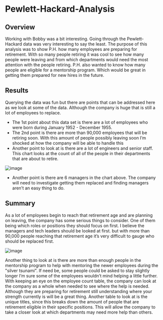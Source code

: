 # Pewlett-Hackard-Analysis

## Overview 
Working with Bobby was a bit interesting. Going through the Pewlett-Hackard data was very interesting to say the least. The purpose of this analysis was to show P.H. how many employees are preparing for retirement. With so many people retiring it was cool to see how many people were leaving and from which departments would need the most attention with the people retiring. P.H. also wanted to know how many people are eligible for a mentorship program. Which would be great in getting them prepared for new hires in the future.

## Results
Querying the data was fun but there are points that can be addressed here as we look at some of the data. Although the company is huge that is still a lot of employees to replace.
* The 1st point about this data set is there are a lot of employees who were born during January 1952 - December 1955.
* The 2nd point is there are more than 90,000 employees that will be retiring soon. With this amount of people possibly leaving soon I’m shocked at how the company will be able to handle this 
* Another point to look at is there are a lot of engineers and senior staff. This chart looks at the count of all of the people in their departments that are about to retire. 

![image](https://user-images.githubusercontent.com/92553694/145688716-23a58b0c-f072-4cb5-8a77-95cc999348ce.png)

* Another point is there are 6 managers in the chart above. The company will need to investigate getting them replaced and finding managers aren’t an easy thing to do. 

## Summary
As a lot of employees begin to reach that retirement age and are planning on leaving, the company has some serious things to consider. One of them being which roles or positions they should focus on first. I believe the managers and tech leaders should be looked at first. but with more than 90,000 people reaching that retirement age it’s very difficult to gauge who should be replaced first. 

![image](https://user-images.githubusercontent.com/92553694/145694051-0ce35bc0-2df1-4788-baef-a91373795789.png)


Another thing to look at is there are more than enough people in the mentorship program to help with mentoring the newer employees during the "silver tsunami". If need be, some people could be asked to stay slightly longer I’m sure some of the employees wouldn’t mind helping a little further. With keeping an eye on the employee count table, the company can look at the company as a whole when needed to see where the help is needed. Although they are preparing for retirement still understanding where your strength currently is will be a great thing. Another table to look at is the unique titles, since this breaks down the amount of people that are retirement eligible in their specific positions. This will allow the company to take a closer look at which departments may need more help than others.
